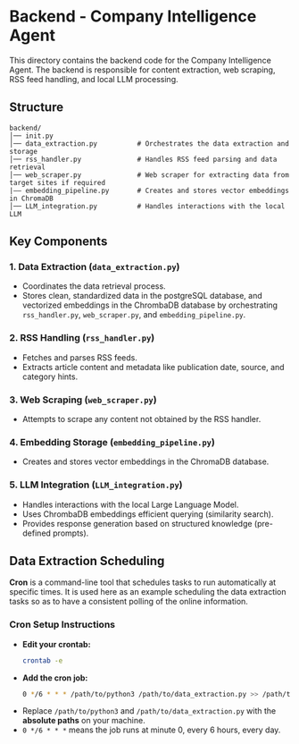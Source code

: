 # Backend - Company Intelligence Agent

This directory contains the backend code for the Company Intelligence Agent. The backend is responsible for content extraction, web scraping, RSS feed handling, and local LLM processing.

## Structure

```
backend/
│── init.py
│── data_extraction.py          # Orchestrates the data extraction and storage
│── rss_handler.py              # Handles RSS feed parsing and data retrieval
│── web_scraper.py              # Web scraper for extracting data from target sites if required
|—— embedding_pipeline.py       # Creates and stores vector embeddings in ChromaDB
│── LLM_integration.py          # Handles interactions with the local LLM
```

## Key Components

### 1. **Data Extraction (`data_extraction.py`)**

- Coordinates the data retrieval process.
- Stores clean, standardized data in the postgreSQL database, and vectorized embeddings in the ChrombaDB database by orchestrating `rss_handler.py`, `web_scraper.py`, and `embedding_pipeline.py`.

### 2. **RSS Handling (`rss_handler.py`)**

- Fetches and parses RSS feeds.
- Extracts article content and metadata like publication date, source, and category hints.

### 3. **Web Scraping (`web_scraper.py`)**

- Attempts to scrape any content not obtained by the RSS handler.

### 4. **Embedding Storage (`embedding_pipeline.py`)**

- Creates and stores vector embeddings in the ChromaDB database.

### 5. **LLM Integration (`LLM_integration.py`)**

- Handles interactions with the local Large Language Model.
- Uses ChrombaDB embeddings efficient querying (similarity search).
- Provides response generation based on structured knowledge (pre-defined prompts).

## Data Extraction Scheduling

**Cron** is a command-line tool that schedules tasks to run automatically at specific times. It is used here as an example scheduling the data extraction tasks so as to have a consistent polling of the online information.

### Cron Setup Instructions

- **Edit your crontab:**
  ```sh
  crontab -e
  ```
- **Add the cron job:**
  ```sh
  0 */6 * * * /path/to/python3 /path/to/data_extraction.py >> /path/to/logfile.log 2>&1
  ```
- Replace `/path/to/python3` and `/path/to/data_extraction.py` with the **absolute paths** on your machine.
- `0 */6 * * *` means the job runs at minute 0, every 6 hours, every day.